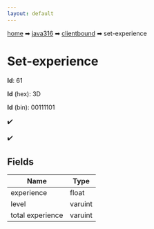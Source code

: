 ```yaml
---
layout: default
---
```


[home](/) ➡ [java316](/protocol/java316) ➡ [clientbound](/protocol/java316/clientbound) ➡ set-experience

# Set-experience

**Id**: 61

**Id** (hex): 3D

**Id** (bin): 00111101

✔️

✔️

## Fields

Name | Type
---|---
experience | float
level | varuint
total experience | varuint

